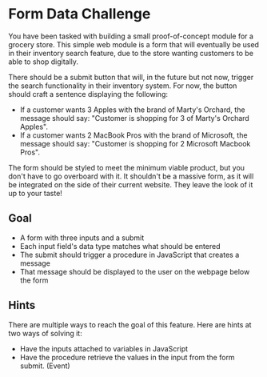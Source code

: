 # Form Data Challenge

You have been tasked with building a small proof-of-concept module for a grocery store.
This simple web module is a form that will eventually be used in their inventory search feature, due to the store wanting customers to be able to shop digitally.

There should be a submit button that will, in the future but not now, trigger the search functionality in their inventory system. For now, the button should craft a sentence displaying the following:
- If a customer wants 3 Apples with the brand of Marty's Orchard, the message should say: "Customer is shopping for 3 of Marty's Orchard Apples".
- If a customer wants 2 MacBook Pros with the brand of Microsoft, the message should say: "Customer is shopping for 2 Microsoft Macbook Pros".

The form should be styled to meet the minimum viable product, but you don't have to go overboard with it. It shouldn't be a massive form, as it will be integrated on the side of their current website. They leave the look of it up to your taste!

## Goal
- A form with three inputs and a submit
- Each input field's data type matches what should be entered
- The submit should trigger a procedure in JavaScript that creates a message
- That message should be displayed to the user on the webpage below the form

## Hints
There are multiple ways to reach the goal of this feature. Here are hints at two ways of solving it:
- Have the inputs attached to variables in JavaScript
- Have the procedure retrieve the values in the input from the form submit. (Event)